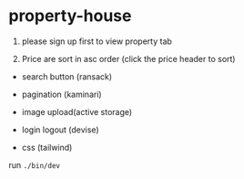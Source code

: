 # property-house

1. please sign up first to view property tab

2. Price are sort in asc order (click the price header to sort)

- search button (ransack)

- pagination (kaminari)

- image upload(active storage)

- login logout (devise)

- css (tailwind)

run ```./bin/dev```
